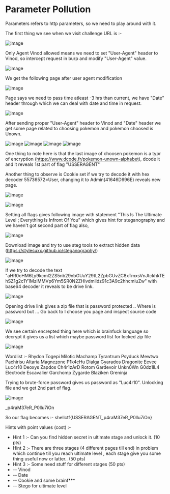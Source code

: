 # Parameter Pollution

Parameters refers to http parameters, so we need to play around with it.

The first thing we see when we visit challenge URL is :-

![image](https://user-images.githubusercontent.com/86155751/183257734-59c3937b-1b47-4dd0-b112-9374dd0fe0f3.png)


Only Agent Vinod allowed means we need to set "User-Agent" header to Vinod, so intercept request in burp and modify "User-Agent" value.

![image](https://user-images.githubusercontent.com/86155751/183258104-32add061-3435-462b-b3e8-333ddd977aff.png)


We get the following page after user agent modification

![image](https://user-images.githubusercontent.com/86155751/183258150-0e3149db-77f8-4ad0-ae57-f9ad1bda2673.png)

Page says we need to pass time atleast -3 hrs than current, we have "Date" header through which we can deal with date and time in request.

![image](https://user-images.githubusercontent.com/86155751/183258790-0000f0ee-a299-4350-abe5-04590443dfb4.png)


After sending proper "User-Agent" header to Vinod and "Date" header we get some page related to choosing pokemon and pokemon choosed is Unown.

![image](https://user-images.githubusercontent.com/86155751/183259010-9d37eb72-42ed-4d1a-bc79-4a8cedae06a5.png)
![image](https://user-images.githubusercontent.com/86155751/183259027-d08ae975-93ce-4493-b697-e3524056b0c7.png)
![image](https://user-images.githubusercontent.com/86155751/183259035-5b469dda-6cea-40ed-9cc2-1656a47a09cd.png)
![image](https://user-images.githubusercontent.com/86155751/183259046-abe2dc5e-59a4-46bf-9405-3e13f2d4fe77.png)

One thing to note here is that the last image of choosen pokemon is a typr of encryption (https://www.dcode.fr/pokemon-unown-alphabet), dcode it and it reveals 1st part of flag "USSERAGENT"

Another thing to observe is Cookie set if we try to decode it with hex decoder 55736572=User, changing it to Admin(41646D696E) reveals new page.

![image](https://user-images.githubusercontent.com/86155751/183259350-992aed1b-5554-4b66-a919-e6ff14e2a49f.png)

![image](https://user-images.githubusercontent.com/86155751/183259399-3fcaf85f-60d2-4acb-8882-93b17ba56f3c.png)


Setting all flags gives following image with statement "This Is The Ultimate Level ; Everything Is Infront Of You" which gives hint for steganography and we haven't got second part of flag also,

![image](https://user-images.githubusercontent.com/86155751/183259522-de5e0358-6977-42e5-aa72-965b12c8f370.png)

Download image and try to use steg tools to extract hidden data (https://stylesuxx.github.io/steganography/)

![image](https://user-images.githubusercontent.com/86155751/183259653-72119203-4af3-465f-89d8-bf9fff10cd4c.png)

If we try to decode the text "aHR0cHM6Ly9kcml2ZS5nb29nbGUuY29tL2ZpbGUvZC8xTmxsVnJtckhkTEhSZ1g2c1Y1MzlMMVp6Ym5SR0N2ZHIvdmlldz91c3A9c2hhcmluZw" with base64 decoder it reveals to be drive link.

![image](https://user-images.githubusercontent.com/86155751/183259720-29ce1f08-c02e-4619-a233-11ed6ee8ff72.png)

Opening drive link gives a zip file that is password protected .. Where is password but ... Go back to I choose you page and inspect source code 

![image](https://user-images.githubusercontent.com/86155751/183259849-37eeb441-c573-4e65-8a15-1201c20dc975.png)

We see certain encrepted thing here which is brainfuck language so decrypt it gives us a list which maybe password list for locked zip file

![image](https://user-images.githubusercontent.com/86155751/183259868-91d7bc41-7227-4783-a385-8d5944b6929c.png)

Wordlist :-
Rhydon Togepi Milotic Machamp Tyrantrum Psyduck Mewtwo Pachirisu Altaria Magnezone P1k4cHu Dialga Gyarados Dragonite Eevee Luc4r10 Deoxys Zapdos Ch4r1zArD Rotom Gardevoir Unkn0Wn G0dz1lL4 Electrode Escavalier Garchomp Zygarde Blaziken Greninja

Trying to brute-force password gives us password as "Luc4r10". Unlocking file and we get 2nd part of flag.

![image](https://user-images.githubusercontent.com/86155751/183260017-1b69eaa2-d1c4-46f0-9713-9cbb30c4c9e0.png)

_p4raM37eR_P0llu7iOn

So our flag becomes :- shellctf{USSERAGENT_p4raM37eR_P0llu7iOn}

Hints with point values (cost) :-
- Hint 1 :- Can you find hidden secret in ultimate stage and unlock it. (10 pts)
- Hint 2 :- There are three stages (4 different pages till end) in problem which continue till you reach ultimate level , each stage give you some thing useful now or latter..  (50 pts)
- Hint 3 :- Some need stuff for different stages  (50 pts)
- -- Vinod
- -- Date
- -- Cookie and some brainf***
- -- Stego for ultimate level






